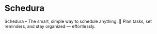 # Schedura
Schedura – The smart, simple way to schedule anything. 📅 Plan tasks, set reminders, and stay organized — effortlessly.
